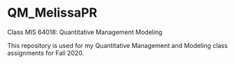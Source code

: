 # QM_MelissaPR
Class MIS 64018: Quantitative Management Modeling

This repository is used for my Quantitative Management and Modeling class assignments for Fall 2020.

